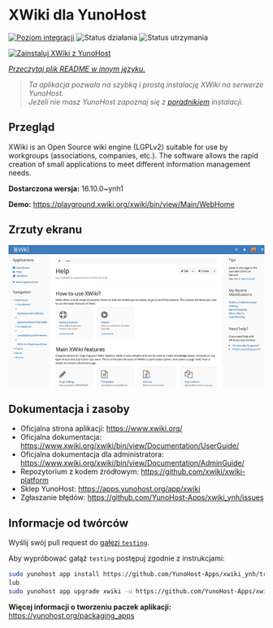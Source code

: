 <!--
To README zostało automatycznie wygenerowane przez <https://github.com/YunoHost/apps/tree/master/tools/readme_generator>
Nie powinno być ono edytowane ręcznie.
-->

# XWiki dla YunoHost

[![Poziom integracji](https://apps.yunohost.org/badge/integration/xwiki)](https://ci-apps.yunohost.org/ci/apps/xwiki/)
![Status działania](https://apps.yunohost.org/badge/state/xwiki)
![Status utrzymania](https://apps.yunohost.org/badge/maintained/xwiki)

[![Zainstaluj XWiki z YunoHost](https://install-app.yunohost.org/install-with-yunohost.svg)](https://install-app.yunohost.org/?app=xwiki)

*[Przeczytaj plik README w innym języku.](./ALL_README.md)*

> *Ta aplikacja pozwala na szybką i prostą instalację XWiki na serwerze YunoHost.*  
> *Jeżeli nie masz YunoHost zapoznaj się z [poradnikiem](https://yunohost.org/install) instalacji.*

## Przegląd

XWiki is an Open Source wiki engine (LGPLv2) suitable for use by workgroups (associations, companies, etc.). The software allows the rapid creation of small applications to meet different information management needs.

**Dostarczona wersja:** 16.10.0~ynh1

**Demo:** <https://playground.xwiki.org/xwiki/bin/view/Main/WebHome>

## Zrzuty ekranu

![Zrzut ekranu z XWiki](./doc/screenshots/XWiki-standard-help.jpg)

## Dokumentacja i zasoby

- Oficjalna strona aplikacji: <https://www.xwiki.org/>
- Oficjalna dokumentacja: <https://www.xwiki.org/xwiki/bin/view/Documentation/UserGuide/>
- Oficjalna dokumentacja dla administratora: <https://www.xwiki.org/xwiki/bin/view/Documentation/AdminGuide/>
- Repozytorium z kodem źródłowym: <https://github.com/xwiki/xwiki-platform>
- Sklep YunoHost: <https://apps.yunohost.org/app/xwiki>
- Zgłaszanie błędów: <https://github.com/YunoHost-Apps/xwiki_ynh/issues>

## Informacje od twórców

Wyślij swój pull request do [gałęzi `testing`](https://github.com/YunoHost-Apps/xwiki_ynh/tree/testing).

Aby wypróbować gałąź `testing` postępuj zgodnie z instrukcjami:

```bash
sudo yunohost app install https://github.com/YunoHost-Apps/xwiki_ynh/tree/testing --debug
lub
sudo yunohost app upgrade xwiki -u https://github.com/YunoHost-Apps/xwiki_ynh/tree/testing --debug
```

**Więcej informacji o tworzeniu paczek aplikacji:** <https://yunohost.org/packaging_apps>
